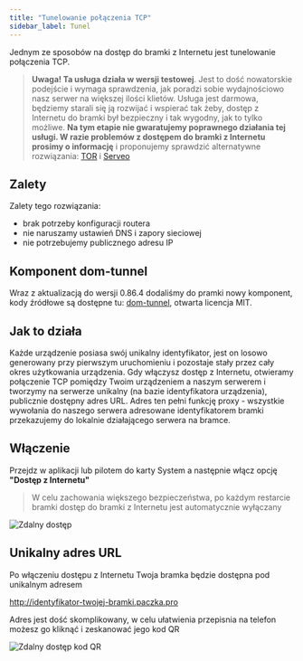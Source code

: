 ```yaml
---
title: "Tunelowanie połączenia TCP"
sidebar_label: Tunel
---
```



Jednym ze sposobów na dostęp do bramki z Internetu jest tunelowanie połączenia TCP.


>**Uwaga! Ta usługa działa w wersji testowej**. Jest to dość nowatorskie podejście i wymaga sprawdzenia, jak poradzi sobie wydajnościowo nasz serwer na większej ilości klietów. Usługa jest darmowa, będziemy starali się ją rozwijać i wspierać tak żeby, dostęp z Internetu do bramki był bezpieczny i tak wygodny, jak to tylko możliwe. **Na tym etapie nie gwaratujemy poprawnego działania tej usługi. W razie problemów z dostępem do bramki z Internetu prosimy o informację** i proponujemy sprawdzić alternatywne rozwiązania: [TOR](/AIS-docs/docs/en/ais_bramka_remote_tor.html) i [Serveo](/AIS-docs/docs/en/ais_bramka_remote_serveo.html)   


## Zalety
Zalety tego rozwiązania:
- brak potrzeby konfiguracji routera
- nie naruszamy ustawień DNS i zapory sieciowej
- nie potrzebujemy publicznego adresu IP 
 



## Komponent dom-tunnel
Wraz z aktualizacją do wersji 0.86.4 dodaliśmy do pramki nowy komponent, kody źródłowe są dostępne tu: [dom-tunnel](https://www.npmjs.com/package/dom-tunnel), otwarta licencja MIT.


## Jak to działa

Każde urządzenie posiasa swój unikalny identyfikator, jest on losowo generowany przy pierwszym uruchomieniu i pozostaje stały przez cały okres użytkowania urządzenia.
Gdy włączysz dostęp z Internetu, otwieramy połączenie TCP pomiędzy Twoim urządzeniem a naszym serwerem i tworzymy na serwerze unikalny (na bazie identyfikatora urządzenia), publicznie dostępny adres URL.
Adres ten pełni funkcję proxy - wszystkie wywołania do naszego serwera adresowane identyfikatorem bramki przekazujemy do lokalnie działającego serwera na bramce.


## Włączenie

Przejdz w aplikacji lub pilotem do karty System a następnie włącz opcję **"Dostęp z Internetu"**


> W celu zachowania większego bezpieczeństwa, po każdym restarcie bramki dostęp do bramki z Internetu jest automatycznie wyłączany


![Zdalny dostęp](/AIS-docs/img/en/bramka/http_remote_access.png)   


## Unikalny adres URL 

Po włączeniu dostępu z Internetu Twoja bramka będzie dostępna pod unikalnym adresem 

http://identyfikator-twojej-bramki.paczka.pro


Adres jest dość skomplikowany, w celu ułatwienia przepisnia na telefon możesz go kliknąć i zeskanować jego kod QR


![Zdalny dostęp kod QR](/AIS-docs/img/en/bramka/http_remote_access_qr.png) 